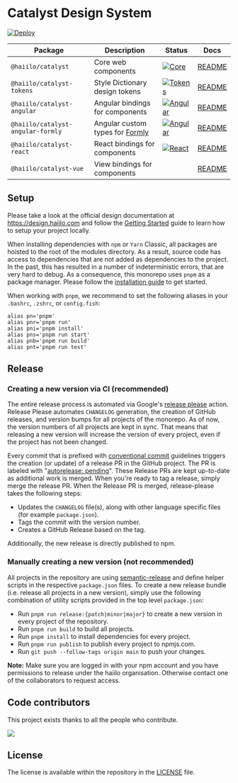 # Catalyst Design System

[![Deploy](https://github.com/haiilo/catalyst/actions/workflows/deploy.yml/badge.svg)](https://github.com/haiilo/catalyst/actions/workflows/deploy.yml)

| Package | Description | Status | Docs |
| ------- | ----------- | ------ | ---- |
| `@haiilo/catalyst`           | Core web components               | [![Core](https://github.com/haiilo/catalyst/actions/workflows/core.yml/badge.svg)](https://github.com/haiilo/catalyst/actions/workflows/core.yml) | [README](https://github.com/haiilo/catalyst/blob/main/core/README.md) |
| `@haiilo/catalyst-tokens`    | Style Dictionary design tokens    | [![Tokens](https://github.com/haiilo/catalyst/actions/workflows/tokens.yml/badge.svg)](https://github.com/haiilo/catalyst/actions/workflows/tokens.yml) | [README](https://github.com/haiilo/catalyst/blob/main/tokens/README.md) |
| `@haiilo/catalyst-angular`   | Angular bindings for components   | [![Angular](https://github.com/haiilo/catalyst/actions/workflows/angular.yml/badge.svg)](https://github.com/haiilo/catalyst/actions/workflows/angular.yml) | [README](https://github.com/haiilo/catalyst/blob/main/angular/README.md) |
| `@haiilo/catalyst-angular-formly`   | Angular custom types for [Formly](https://formly.dev/)   | [![Angular](https://github.com/haiilo/catalyst/actions/workflows/angular.yml/badge.svg)](https://github.com/haiilo/catalyst/actions/workflows/angular.yml) | [README](https://github.com/haiilo/catalyst/blob/main/angular/README.md) |
| `@haiilo/catalyst-react`     | React bindings for components     | [![React](https://github.com/haiilo/catalyst/actions/workflows/react.yml/badge.svg)](https://github.com/haiilo/catalyst/actions/workflows/react.yml) | [README](https://github.com/haiilo/catalyst/blob/main/react/README.md) |
| `@haiilo/catalyst-vue`       | View bindings for components      |  | [README](https://github.com/haiilo/catalyst/blob/main/vue/README.md) |

## Setup

Please take a look at the official design documentation at
https://design.haiilo.com and follow the [Getting Started](https://design.haiilo.com/7a807c8eb/p/12e811-getting-started)
guide to learn how to setup your project locally.

When installing dependencies with `npm` or `Yarn` Classic, all packages are
hoisted to the root of the modules directory. As a result, source code has
access to dependencies that are not added as dependencies to the project. In the
past, this has resulted in a number of indeterministic errors, that are very
hard to debug. As a consequence, this monorepo uses `pnpm` as a package manager.
Please follow the [installation guide](https://pnpm.io/installation) to get
started.

When working with `pnpm`, we recommend to set the following aliases in your 
`.bashrc`, `.zshrc`, or `config.fish`:

```
alias pn='pnpm'
alias pnr='pnpm run'
alias pni='pnpm install'
alias pns='pnpm run start'
alias pnb='pnpm run build'
alias pnt='pnpm run test'
```

## Release

### Creating a new version via CI (recommended)

The entire release process is automated via Google's [release please](https://github.com/googleapis/release-please) action. Release Please automates `CHANGELOG` generation, the creation of GitHub releases, and version bumps for all projects of the monorepo. As of now, the version numbers of all projects are kept in sync. That means that releasing a new version will increase the version of every project, even if the project has not been changed.

Every commit that is prefixed with [conventional commit](https://www.conventionalcommits.org/en/v1.0.0/) guidelines triggers the creation (or update) of a release PR in the GitHub project. The PR is labeled with "[autorelease: pending](https://github.com/haiilo/catalyst/pulls?q=is%3Apr+is%3Aopen+label%3A%22autorelease%3A+pending%22)". These Release PRs are kept up-to-date as additional work is merged. When you're ready to tag a release, simply merge the release PR. When the Release PR is merged, release-please takes the following steps:

* Updates the `CHANGELOG` file(s), along with other language specific files (for example `package.json`).
* Tags the commit with the version number.
* Creates a GitHub Release based on the tag.

Additionally, the new release is directly published to npm.

### Manually creating a new version (not recommended)

All projects in the repository are using [semantic-release](https://www.npmjs.com/package/semantic-release) and define helper scripts in the respective `package.json` files. To create a new release bundle (i.e. release all projects in a new version), simply use the following combination of utility scripts provided in the top level `package.json`:

* Run `pnpm run release:{patch|minor|major}` to create a new version in every project of the repository.
* Run `pnpm run build` to build all projects.
* Run `pnpm install` to install dependencies for every project.
* Run `pnpm run publish` to publish every project to npmjs.com.
* Run `git push --follow-tags origin main` to push your changes.

**Note:** Make sure you are logged in with your npm account and you have permissions to release under the haiilo organisation. Otherwise contact one of the collaborators to request access.

## Code contributors

This project exists thanks to all the people who contribute.

<a href="https://github.com/haiilo/catalyst/graphs/contributors">
  <img src="https://contrib.rocks/image?repo=haiilo/catalyst" />
</a>

## License

The license is available within the repository in the
[LICENSE](https://github.com/haiilo/catalyst/blob/main/LICENSE) file.
